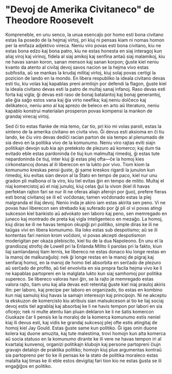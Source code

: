 # "Devoj de Amerika Civitaneco" de Theodore Roosevelt

Kompreneble, en unu senco, la unua esencaĵo por homo esti bona civitano estas lia posedo de la hejmaj virtoj, pri kiuj ni pensas kiam ni nomas homon per la emfaza adjektivo vireca. Neniu viro povas esti bona civitano, kiu ne estas bona edzo kaj bona patro, kiu ne estas honesta en siaj interagoj kun aliaj viroj kaj virinoj, fidela al siaj amikoj kaj senfina antaŭ siaj malamikoj, kiu ne havas sanan koron, sanan menson kaj sanan korpon; ĝuste kiel neniu kvanto da atento al civilaj devoj savos nacion se la hejma vivo estas subfosita, aŭ se mankas la krudaj militaj virtoj, kiuj solaj povas certigi la pozicion de lando en la mondo. En libera respubliko la ideala civitano devas esti tiu, kiu volas kaj kapablas preni armilojn por defendi la flagon, ĝuste kiel la ideala civitano devas esti la patro de multaj sanaj infanoj. Raso devas esti forta kaj vigla; ĝi devas esti raso de bonaj batalantoj kaj bonaj generantoj, alie ĝia saĝo estos vana kaj ĝia virto neefika; kaj neniu dolĉeco kaj delikateco, neniu amo al kaj aprezo de beleco en arto aŭ literaturo, neniu kapablo konstrui materialan prosperon povas kompensi la mankon de grandaj virecaj virtoj.

Sed ĉi tio estas flanke de mia temo, ĉar tio, pri kio mi volas paroli, estas la sinteno de la amerika civitano en civita vivo. Ĝi devus esti aksioma en ĉi tiu lando, ke ĉiu viro devas dediĉi racian parton de sia tempo al plenumado de sia devo en la politika vivo de la komunumo. Neniu viro rajtas eviti siajn politikajn devojn sub kia ajn preteksto de plezuro aŭ komerco; kaj dum tia evitado eble estas pardoninda ĉe tiuj kun malmultaj rimedoj, ĝi estas tute nepardoninda ĉe tiuj, inter kiuj ĝi estas plej ofta—ĉe la homoj kies cirkonstancoj donas al ili liberecon en la lukto por vivo. Tiom kiom la komunumo kreskas pensi ĝuste, ĝi same kreskos rigardi la junulon kun rimedoj, kiu evitas sian devon al la Ŝtato en tempo de paco, kiel nur unu gradon pli malbona ol la viro, kiu tiel evitas ĝin en tempo de milito. Multaj el niaj komercistoj aŭ el niaj junuloj, kiuj celas ĝui la vivon (kiel ili havas perfektan rajton fari se nur ili ne oferas aliajn aferojn por ĝuo), prefere fieras esti bonaj civitanoj se ili eĉ voĉdonas; tamen voĉdonado estas la plej malgranda el iliaj devoj. Nenio inda je akiro iam estas akirita sen peno. Vi ne povas havi liberecon sen strebado kaj suferado por ĝi pli ol vi povas atingi sukceson kiel bankisto aŭ advokato sen laboro kaj peno, sen memregado en juneco kaj montrado de preta kaj vigla inteligenteco en mezaĝo. La homoj, kiuj diras ke ili ne havas tempon okupiĝi pri politiko, simple diras ke ili ne taŭgas vivi en libera komunumo. Ilia loko estas sub despotismo; aŭ se ili kontentas fari nenion krom voĉdoni, vi povas akcepti despotismon moderigitan per okaza plebiscito, kiel tiu de la dua Napoleono. En unu el la grandiozaj strofoj de Lowell pri la Enlanda Milito li parolas pri la fakto, kiun liaj samlandanoj tiam lernis, ke libereco ne estas donaco kiu longe restas en la manoj de malkuraĝuloj: nek ĝi longe restas en la manoj de pigraj kaj senfaraj homoj, en la manoj de homo tiel absorbita en serĉado de plezuro aŭ serĉado de profito, aŭ tiel envolvita en sia propra facila hejma vivo ke li ne kapablas partopreni en la malglata lukto kun siaj samhomoj por politika supereco. Se libereco valoras havi ĝin, se la rajto je memregado estas valora rajto, tiam unu kaj alia devas esti retenitaj ĝuste kiel niaj prauloj akiris ilin: per laboro, kaj precipe per laboro en organizado, tio estas en kombino kun niaj samuloj kiuj havas la samajn interesojn kaj principojn. Ni ne akceptu la ekskuzon de komercisto kiu atribuis sian malsukceson al tio ke liaj sociaj devoj estis tiel agrablaj kaj absorbaj ke li ne havis tempon por labori en sia oficejo; nek ni multe atentu lian pluan deklaron ke li ne ŝatis komercon ĉiuokaze ĉar li pensis ke la moraloj de la komerca komunumo estis neniel kiaj ili devus esti, kaj vidis ke grandaj sukcesoj plej ofte estis atingitaj de homoj kiel Jay Gould. Estas ĝuste same kun politiko. Ĝi igas onin duone kolera kaj duone amuzita, kaj tute malestima, trovi homojn kun alta komerca aŭ socia statuso en la komunumo dirante ke ili vere ne havas tempon iri al kvartalaj kunvenoj, organizi politikajn klubojn kaj persone partopreni ĉiujn gravajn detalojn de praktika politiko; homojn kiuj plue argumentas kontraŭ sia partopreno per tio ke ili pensas ke la stato de politika moraleco estas malalta kaj timas ke ili eble estos devigitaj fari tion kio ne estas ĝusta se ili engaĝiĝos en politiko.
